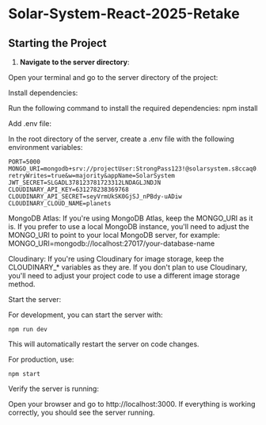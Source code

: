 # Solar-System-React-2025-Retake


## Starting the Project

1. **Navigate to the server directory**:

Open your terminal and go to the server directory of the project:

Install dependencies:

Run the following command to install the required dependencies:
npm install

Add .env file:

In the root directory of the server, create a .env file with the following environment variables:
```
PORT=5000
MONGO_URI=mongodb+srv://projectUser:StrongPass123!@solarsystem.s8ccaq0.mongodb.net/?retryWrites=true&w=majority&appName=SolarSystem
JWT_SECRET=SLGADL378123781723312LNDAGLJNDJN
CLOUDINARY_API_KEY=631278238369768
CLOUDINARY_API_SECRET=seyVrmUkSK0GjSJ_nPBdy-uADiw
CLOUDINARY_CLOUD_NAME=planets
```

MongoDB Atlas: If you're using MongoDB Atlas, keep the MONGO_URI as it is. If you prefer to use a local MongoDB instance, you'll need to adjust the MONGO_URI to point to your local MongoDB server, for example:
MONGO_URI=mongodb://localhost:27017/your-database-name

Cloudinary: If you're using Cloudinary for image storage, keep the CLOUDINARY_* variables as they are. If you don't plan to use Cloudinary, you'll need to adjust your project code to use a different image storage method.

Start the server:

For development, you can start the server with:
```
npm run dev
```
This will automatically restart the server on code changes.

For production, use:
```
npm start
```

Verify the server is running:

Open your browser and go to http://localhost:3000. If everything is working correctly, you should see the server running.